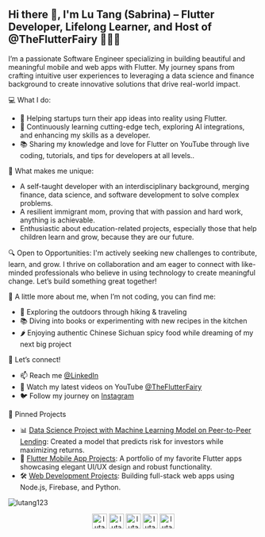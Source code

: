 <h2 >Hi there 👋, I'm Lu Tang (Sabrina) – Flutter Developer, Lifelong Learner, and Host of @TheFlutterFairy 🧚‍♀️✨ </h2>

<p >I’m a passionate Software Engineer specializing in building beautiful and meaningful mobile and web apps with Flutter. My journey spans from crafting intuitive user experiences to leveraging a data science and finance background to create innovative solutions that drive real-world impact. </p> 

💻 What I do:
- 🚀 Helping startups turn their app ideas into reality using Flutter. 
- 🌱 Continuously learning cutting-edge tech, exploring AI integrations, and enhancing my skills as a developer.
- 📚 Sharing my knowledge and love for Flutter on YouTube through live coding, tutorials, and tips for developers at all levels..

🌟 What makes me unique:

- A self-taught developer with an interdisciplinary background, merging finance, data science, and software development to solve complex problems.
- A resilient immigrant mom, proving that with passion and hard work, anything is achievable.
- Enthusiastic about education-related projects, especially those that help children learn and grow, because they are our future.

🔍 Open to Opportunities:
I'm actively seeking new challenges to contribute, learn, and grow. I thrive on collaboration and am eager to connect with like-minded professionals who believe in using technology to create meaningful change. Let’s build something great together!

🎨 A little more about me, when I’m not coding, you can find me:
- 🌄 Exploring the outdoors through hiking & traveling
- 📚 Diving into books or experimenting with new recipes in the kitchen
- 🌶️ Enjoying authentic Chinese Sichuan spicy food while dreaming of my next big project

🤗 Let’s connect!
- 📫 Reach me [@LinkedIn](https://linkedin.com/in/lutang123)
- 🎥 Watch my latest videos on YouTube [@TheFlutterFairy](https://www.youtube.com/channel/UCREeNdRLjKigA5XlQyt0-CA)
- 🐦 Follow my journey on [Instagram](https://www.instagram.com/like_lulu_like_lulia/)

📌 Pinned Projects
- 📊 [Data Science Project with Machine Learning Model on Peer-to-Peer Lending](https://github.com/lutang123/Data-Science-Projects): Created a model that predicts risk for investors while maximizing returns.
- 📱 [Flutter Mobile App Projects](https://github.com/lutang123/Flutter-MobileApp-Projects): A portfolio of my favorite Flutter apps showcasing elegant UI/UX design and robust functionality.
- 🛠️ [Web Development Projects](https://github.com/lutang123/Web-Development-Projects): Building full-stack web apps using Node.js, Firebase, and Python.

<p align="left"> <img src="https://komarev.com/ghpvc/?username=lutang123" alt="lutang123" /> </p>

<!-- <a href="https://github.com/lutang123/github-readme-stats">
  <img align="center" src="https://github-readme-stats.vercel.app/api/pin/?username=lutang123&repo=github-readme-stats" />
</a> -->
<!-- <a href="https://github.com/lutang123/Flutter-MobileApp-Projects">
  <img align="center" src="https://github-readme-stats.vercel.app/api/pin/?username=lutang123&repo=Flutter-MobileApp-Projects" />
</a> -->

<!-- Featured Project: 
[![Readme Card](https://github-readme-stats.vercel.app/api/pin/?username=lutang123&repo=Flutter-MobileApp-Projects&show_owner=true&theme=dracula)](https://github.com/lutang123/Flutter-MobileApp-Projects) -->


<!-- ### Contact me: -->
<p align="center">
<a href="https://www.youtube.com/channel/UCREeNdRLjKigA5XlQyt0-CA"><img align="center" src="https://cdn.jsdelivr.net/npm/simple-icons@3.0.1/icons/youtube.svg" alt="lutang" height="30" width="30" /></a>
<a href="https://twitter.com/TheFlutterFairy"><img align="center" src="https://cdn.jsdelivr.net/npm/simple-icons@3.0.1/icons/twitter.svg" alt="lutang" height="30" width="30" /></a>
<a href="https://linkedin.com/in/lutang123"><img align="center" src="https://cdn.jsdelivr.net/npm/simple-icons@3.0.1/icons/linkedin.svg" alt="lutang" height="30" width="30" /></a>
<a href="https://www.facebook.com/lu.tang.1422"><img align="center" src="https://cdn.jsdelivr.net/npm/simple-icons@3.0.1/icons/facebook.svg" alt="lutang" height="30" width="30" /></a>
<a href="https://www.instagram.com/like_lulu_like_lulia/"><img align="center" src="https://cdn.jsdelivr.net/npm/simple-icons@3.0.1/icons/instagram.svg" alt="lutang" height="30" width="30" /></a>
</p>


